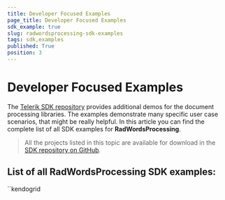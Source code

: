```yaml
---
title: Developer Focused Examples
page_title: Developer Focused Examples
sdk_example: true
slug: radwordsprocessing-sdk-examples
tags: sdk,examples
published: True
position: 3
---
```


# Developer Focused Examples

The [Telerik SDK repository](https://github.com/telerik/document-processing-sdk/tree/master/) provides additional demos for the document processing libraries. The examples demonstrate many specific user case scenarios, that might be really helpful. In this article you can find the complete list of all SDK examples for __RadWordsProcessing__.

>All the projects listed in this topic are available for download in the <a href="https://github.com/telerik/document-processing-sdk/tree/master/WordsProcessing" target="_blank">SDK repository on GitHub</a>. 

## List of all RadWordsProcessing SDK examples:
``kendogrid
